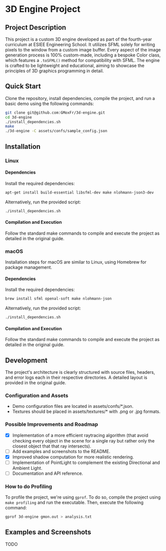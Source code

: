 # 3D Engine Project

## Project Description

This project is a custom 3D engine developed as part of the fourth-year curriculum at ESIEE Engineering School. It utilizes SFML solely for writing pixels to the window from a custom image buffer. Every aspect of the image generation process is 100% custom-made, including a bespoke Color class, which features a `.toSFML()` method for compatibility with SFML. The engine is crafted to be lightweight and educational, aiming to showcase the principles of 3D graphics programming in detail.

## Quick Start

Clone the repository, install dependencies, compile the project, and run a basic demo using the following commands:

```bash
git clone git@github.com:GMoxFr/3d-engine.git
cd 3d-engine
./install_dependencies.sh
make
./3d-engine -C assets/confs/sample_config.json
```

## Installation

### Linux

#### Dependencies

Install the required dependencies:
```bash
apt-get install build-essential libsfml-dev make nlohmann-json3-dev
```
Alternatively, run the provided script: 
```bash
./install_dependencies.sh
```

#### Compilation and Execution

Follow the standard make commands to compile and execute the project as detailed in the original guide.

### macOS

Installation steps for macOS are similar to Linux, using Homebrew for package management.

#### Dependencies

Install the required dependencies:
```bash
brew install sfml openal-soft make nlohmann-json
```
Alternatively, run the provided script: 
```bash
./install_dependencies.sh
```

#### Compilation and Execution

Follow the standard make commands to compile and execute the project as detailed in the original guide.

## Development

The project's architecture is clearly structured with source files, headers, and error logs each in their respective directories. A detailed layout is provided in the original guide.

### Configuration and Assets

- Demo configuration files are located in assets/confs/*.json.
- Textures should be placed in assets/textures/* with .png or .jpg formats.

### Possible Improvements and Roadmap

- [x] Implementation of a more efficient raytracing algorithm (that avoid checking every object in the scene for a single ray but rather only the closest object that that ray intersects).
- [ ] Add examples and screenshots to the README.
- [x] Improved shadow computation for more realistic rendering.
- [ ] Implementation of PointLight to complement the existing Directional and Ambient Light.
- [ ] Documentation and API reference.

### How to do Profiling

To profile the project, we're using `gprof`. To do so, compile the project using `make profiling` and run the executable. Then, execute the following command:

```bash
gprof 3d-engine gmon.out > analysis.txt
```

## Examples and Screenshots

TODO